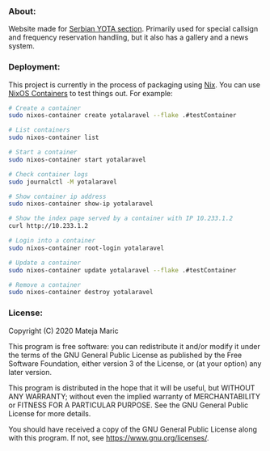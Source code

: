 ### About:

Website made for [Serbian YOTA section](https://yota.yu1srs.org.rs).
Primarily used for special callsign and frequency reservation handling, but it also has a gallery and a news system.

### Deployment:

This project is currently in the process of packaging using [Nix](https://nixos.org/).
You can use [NixOS Containers](https://nixos.org/manual/nixos/stable/#ch-containers) to test things out.
For example:

```bash
# Create a container
sudo nixos-container create yotalaravel --flake .#testContainer

# List containers
sudo nixos-container list

# Start a container
sudo nixos-container start yotalaravel

# Check container logs
sudo journalctl -M yotalaravel

# Show container ip address
sudo nixos-container show-ip yotalaravel

# Show the index page served by a container with IP 10.233.1.2
curl http://10.233.1.2

# Login into a container
sudo nixos-container root-login yotalaravel

# Update a container
sudo nixos-container update yotalaravel --flake .#testContainer

# Remove a container
sudo nixos-container destroy yotalaravel
```

### License:

Copyright (C) 2020  Mateja Maric

This program is free software: you can redistribute it and/or modify
it under the terms of the GNU General Public License as published by
the Free Software Foundation, either version 3 of the License, or
(at your option) any later version.

This program is distributed in the hope that it will be useful,
but WITHOUT ANY WARRANTY; without even the implied warranty of
MERCHANTABILITY or FITNESS FOR A PARTICULAR PURPOSE.  See the
GNU General Public License for more details.

You should have received a copy of the GNU General Public License
along with this program.  If not, see <https://www.gnu.org/licenses/>.
